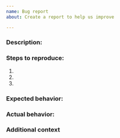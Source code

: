 ```yaml
---
name: Bug report
about: Create a report to help us improve

---
```


<!-- 

Please see our guide for opening issues: //link for creating issues

If you have questions or are looking for help/support please see: //  link for support here

If you are experiencing a bug please search our issues to be sure it is not already present: https://github.com/irffanasiff/Superteam-Reputation/issues

-->

### Description:

<!-- A clear and concise description of what the bug is. -->

### Steps to reproduce:

1. <!-- Go to '...' -->
2. <!-- Click on '....' -->
3. <!-- and so on... -->

### Expected behavior:

<!-- What you expect to happen -->

### Actual behavior:

<!-- What actually happens with SCREENSHOT, if applicable -->

### Additional context

<!-- Add any other context about the problem here. -->
